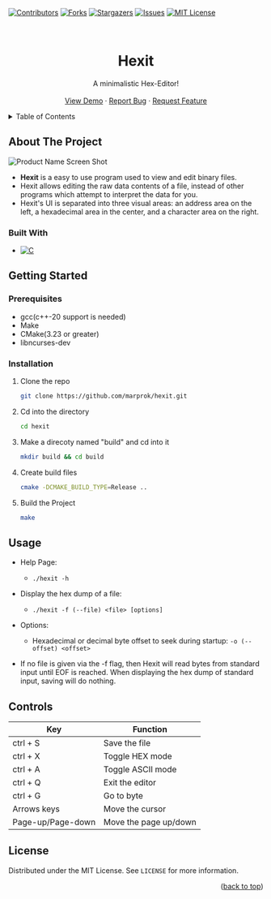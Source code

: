 <a id="Top"></a>

[![Contributors][contributors-shield]][contributors-url]
[![Forks][forks-shield]][forks-url]
[![Stargazers][stars-shield]][stars-url]
[![Issues][issues-shield]][issues-url]
[![MIT License][license-shield]][license-url]

[contributors-shield]: https://img.shields.io/github/contributors/marprok/hexit?style=for-the-badge
[contributors-url]: https://github.com/marprok/hexit/graphs/contributors
[forks-shield]: https://img.shields.io/github/forks/marprok/hexit?style=for-the-badge
[forks-url]: https://github.com/marprok/hexit/network/members
[stars-shield]: https://img.shields.io/github/stars/marprok/hexit.svg?style=for-the-badge
[stars-url]: https://github.com/marprok/hexit/stargazers
[issues-shield]: https://img.shields.io/github/issues/marprok/hexit.svg?style=for-the-badge
[issues-url]: https://github.com/marprok/hexit/issues
[license-shield]: https://img.shields.io/github/license/marprok/hexit.svg?style=for-the-badge
[license-url]: https://github.com/marprok/hexit/blob/master/LICENSE

<br />
<div align="center">
  <h1 align="center">Hexit</h1>
  <p align="center">
    A minimalistic Hex-Editor!
    <br />
    <br />
    <a href="https://github.com/marprok/hexit">View Demo</a>
    ·
    <a href="https://github.com/marprok/hexit/issues">Report Bug</a>
    ·
    <a href="https://github.com/marprok/hexit/issues">Request Feature</a>
  </p>
</div>

<details>
  <summary>Table of Contents</summary>
  <ol>
    <li>
      <a href="#about-the-project">About The Project</a>
      <ul>
        <li><a href="#built-with">Built With</a></li>
      </ul>
    </li>
    <li>
      <a href="#getting-started">Getting Started</a>
      <ul>
        <li><a href="#prerequisites">Prerequisites</a></li>
        <li><a href="#installation">Installation</a></li>
      </ul>
    </li>
    <li><a href="#usage">Usage</a></li>
    <li><a href="#controls">Controls</a></li>
    <li><a href="#license">License</a></li>
  </ol>
</details>

## About The Project

[product-demo]: https://github.com/marprok/hexit/assets/18293204/73c7c699-9d60-40c1-8f6a-911c67d5514f

![Product Name Screen Shot][product-demo]

-   <strong>Hexit</strong> is a easy to use program used to view and edit binary files.
-   Hexit allows editing the raw data contents of a file, instead of other programs which attempt to interpret the data for you.
-   Hexit's UI is separated into three visual areas: an address area on the left, a hexadecimal area in the center, and a character area on the right.

### Built With

-   [![C][CLanguage]][ClanguageURL]

[Clanguage]: https://img.shields.io/badge/C++-0769AD?style=for-the-badge&logo=C%2B%2B&logoColor=white
[ClanguageURL]: https://en.wikipedia.org/wiki/C%2B%2B

## Getting Started

### Prerequisites

-   gcc(c++-20 support is needed)
-   Make
-   CMake(3.23 or greater)
-   libncurses-dev

### Installation

1. Clone the repo
    ```sh
    git clone https://github.com/marprok/hexit.git
    ```
1. Cd into the directory
    ```sh
    cd hexit
    ```
1. Make a direcoty named "build" and cd into it
    ```sh
    mkdir build && cd build
    ```
1. Create build files
    ```sh
    cmake -DCMAKE_BUILD_TYPE=Release ..
    ```
1. Build the Project
    ```sh
    make
    ```

## Usage

-   Help Page:
    -   `./hexit -h`
-   Display the hex dump of a file:

    -   `./hexit -f (--file) <file> [options]`

-   Options:

    -   Hexadecimal or decimal byte offset to seek during startup: `-o (--offset) <offset>`

-   If no file is given via the -f flag, then Hexit will read bytes from standard input
    until EOF is reached. When displaying the hex dump of standard input, saving will do nothing.

## Controls

| Key               | Function              |
| ----------------- | --------------------- |
| ctrl + S          | Save the file         |
| ctrl + X          | Toggle HEX mode       |
| ctrl + A          | Toggle ASCII mode     |
| ctrl + Q          | Exit the editor       |
| ctrl + G          | Go to byte            |
| Arrows keys       | Move the cursor       |
| Page-up/Page-down | Move the page up/down |

## License

Distributed under the MIT License. See `LICENSE` for more information.

<p align="right">(<a href="#Top">back to top</a>)</p>
